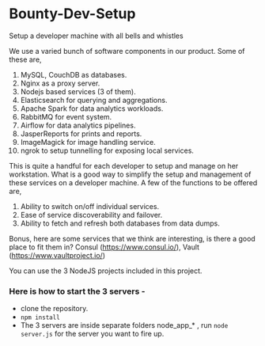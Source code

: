# Bounty-Dev-Setup
Setup a developer machine with all bells and whistles

We use a varied bunch of software components in our product. Some of these are,
1. MySQL, CouchDB as databases.  
2. Nginx as a proxy server.  
3. Nodejs based services (3 of them).  
4. Elasticsearch for querying and aggregations.  
5. Apache Spark for data analytics workloads.  
6. RabbitMQ for event system.  
7. Airflow for data analytics pipelines.  
8. JasperReports for prints and reports.  
9. ImageMagick for image handling service.  
10. ngrok to setup tunnelling for exposing local services.  

This is quite a handful for each developer to setup and manage on her workstation. What is a good way to simplify the setup and management of these services on a developer machine. A few of the functions to be offered are,
1. Ability to switch on/off individual services.
2. Ease of service discoverability and failover.
3. Ability to fetch and refresh both databases from data dumps.

Bonus, here are some services that we think are interesting, is there a good place to fit them in?
Consul (https://www.consul.io/), Vault (https://www.vaultproject.io/)

You can use the 3 NodeJS projects included in this project.

### Here is how to start the 3 servers -

 * clone the repository.
 * `npm install`
 * The 3 servers are inside separate folders node_app_* , run `node server.js` for the server you want to fire up.

